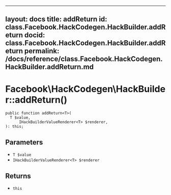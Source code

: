 
***

layout: docs
title: addReturn
id: class.Facebook.HackCodegen.HackBuilder.addReturn
docid: class.Facebook.HackCodegen.HackBuilder.addReturn
permalink: /docs/reference/class.Facebook.HackCodegen.HackBuilder.addReturn.md
---







# Facebook\\HackCodegen\\HackBuilder::addReturn()




``` Hack
public function addReturn<T>(
  T $value,
      IHackBuilderValueRenderer<T> $renderer,
): this;
```




## Parameters




+ ` T $value `
+ ` IHackBuilderValueRenderer<T> $renderer `




## Returns




* ` this `